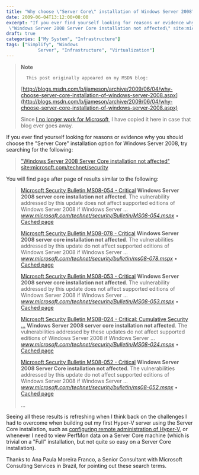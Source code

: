 ```yaml
---
title: "Why choose \"Server Core\" installation of Windows Server 2008?"
date: 2009-06-04T13:12:00+08:00
excerpt: "If you ever find yourself looking for reasons or evidence why you should choose the \"Server Core\" installation option for Windows Server 2008, try searching for the following: 
 \"Windows Server 2008 Server Core installation not affected\" site:microsoft..."
draft: true
categories: ["My System", "Infrastructure"]
tags: ["Simplify", "Windows 
			Server", "Infrastructure", "Virtualization"]
---
```


> **Note**
> 
> 
> 		This post originally appeared on my MSDN blog:
> 
> 
> 
> [http://blogs.msdn.com/b/jjameson/archive/2009/06/04/why-choose-server-core-installation-of-windows-server-2008.aspx](http://blogs.msdn.com/b/jjameson/archive/2009/06/04/why-choose-server-core-installation-of-windows-server-2008.aspx)
> 
> 
> Since
> 		[I no longer work for Microsoft](/blog/jjameson/2011/09/02/last-day-with-microsoft), I have copied it here in case that 
> 		blog ever goes away.


If you ever find yourself looking for reasons or evidence why you should choose the "Server Core" installation option for Windows Server 2008, try searching for the following:


> ["Windows Server 2008 Server Core installation not affected" site:microsoft.com/technet/security](http://www.bing.com/search?q=%22Windows+Server+2008+Server+Core+installation+not+affected%22+site%3Amicrosoft.com%2Ftechnet%2Fsecurity)


You will find page after page of results similar to the following:


> [Microsoft Security Bulletin MS08-054 - Critical](http://www.microsoft.com/technet/security/Bulletin/MS08-054.mspx)
> **Windows Server 2008 server core installation not affected**. 
> 	The vulnerability addressed by this update does not affect supported editions 
> 	of Windows Server 2008 if Windows Server ... 
> <cite>www.microsoft.com/technet/security/Bulletin/MS08-054.mspx</cite> •
> 	[Cached page](http://cc.bingj.com/cache.aspx?q=%22windows+server+2008+server+core+installation+not+affected%22&amp;d=76133794257994&amp;mkt=en-US&amp;setlang=en-US&amp;w=e671a5b0,e59d79e9)
> 
> [Microsoft Security Bulletin MS08-078 - Critical](http://www.microsoft.com/technet/security/bulletin/ms08-078.mspx)
> **Windows Server 2008 server core installation not affected**. 
> 	The vulnerabilities addressed by this update do not affect supported editions 
> 	of Windows Server 2008 if Windows Server ... 
> <cite>www.microsoft.com/technet/security/bulletin/ms08-078.mspx</cite> •
> 	[Cached page](http://cc.bingj.com/cache.aspx?q=%22windows+server+2008+server+core+installation+not+affected%22&amp;d=76162242072335&amp;mkt=en-US&amp;setlang=en-US&amp;w=c3f59bce,63fef00c)
> 
> [Microsoft Security Bulletin MS08-053 - Critical](http://www.microsoft.com/technet/security/Bulletin/MS08-053.mspx)
> **Windows Server 2008 server core installation not affected**. 
> 	The vulnerability addressed by this update does not affect supported editions 
> 	of Windows Server 2008 if Windows Server ... 
> <cite>www.microsoft.com/technet/security/Bulletin/MS08-053.mspx</cite> •
> 	[Cached page](http://cc.bingj.com/cache.aspx?q=%22windows+server+2008+server+core+installation+not+affected%22&amp;d=76116313320319&amp;mkt=en-US&amp;setlang=en-US&amp;w=92aafff1,c365475a)
> 
> [Microsoft Security Bulletin MS08-024 - Critical: Cumulative Security ...](http://www.microsoft.com/technet/security/Bulletin/MS08-024.mspx)
> **Windows Server 2008 server core installation not affected**. 
> 	The vulnerabilities addressed by these updates do not affect supported editions 
> 	of Windows Server 2008 if Windows Server ... 
> <cite>www.microsoft.com/technet/security/Bulletin/MS08-024.mspx</cite> •
> 	[Cached page](http://cc.bingj.com/cache.aspx?q=%22windows+server+2008+server+core+installation+not+affected%22&amp;d=76113650584856&amp;mkt=en-US&amp;setlang=en-US&amp;w=f7f0adec,d0a922b0)
> 
> [Microsoft Security Bulletin MS08-052 - Critical](http://www.microsoft.com/technet/security/bulletin/ms08-052.mspx)
> **Windows Server 2008 Server Core installation not affected**. 
> 	The vulnerabilities addressed by this update do not affect supported editions 
> 	of Windows Server 2008 if Windows Server ... 
> <cite>www.microsoft.com/technet/security/bulletin/ms08-052.mspx</cite> •
> 	[Cached page](http://cc.bingj.com/cache.aspx?q=%22windows+server+2008+server+core+installation+not+affected%22&amp;d=76123006445241&amp;mkt=en-US&amp;setlang=en-US&amp;w=59991b53,79c72b54)
> 
> ...


Seeing all these results is refreshing when I think back on the challenges I had to overcome when building out my first Hyper-V server using the Server Core installation, such as[configuring remote administration of Hyper-V](/blog/jjameson/2008/08/28/some-gotchas-with-remote-administration-of-hyper-v), or whenever I need to view PerfMon data on a Server Core machine (which is trivial on a "Full" installation, but not quite so easy on a Server Core installation).

Thanks to Ana Paula Moreira Franco, a Senior Consultant with Microsoft Consulting Services in Brazil, for pointing out these search terms.

